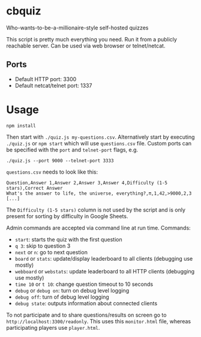 # cbquiz

Who-wants-to-be-a-millionaire-style self-hosted quizzes

This script is pretty much everything you need. Run it from a publicly reachable
server. Can be used via web browser or telnet/netcat.

## Ports

-   Default HTTP port: 3300
-   Default netcat/telnet port: 1337

# Usage

`npm install`

Then start with `./quiz.js my-questions.csv`.
Alternatively start by executing `./quiz.js` or `npm start` which will use `questions.csv` file.
Custom ports can be specified with the `port` and `telnet-port` flags, e.g.

```
./quiz.js --port 9000 --telnet-port 3333
```

`questions.csv` needs to look like this:

```
Question,Answer 1,Answer 2,Answer 3,Answer 4,Difficulty (1-5 stars),Correct Answer
What's the answer to life, the universe, everything?,π,1,42,>9000,2,3
[...]
```

The `Difficulty (1-5 stars)` column is not used by the script and is only
present for sorting by difficulty in Google Sheets.

Admin commands are accepted via command line at run time. Commands:

-   `start`: starts the quiz with the first question
-   `q 3`: skip to question 3
-   `next` or `n`: go to next question
-   `board` or `stats`: update/display leaderboard to all clients (debugging use mostly)
-   `webboard` or `webstats`: update leaderboard to all HTTP clients (debugging use mostly)
-   `time 10` or `t 10`: change question timeout to 10 seconds
-   `debug` or `debug on`: turn on debug level logging
-   `debug off`: turn of debug level logging
-   `debug state`: outputs information about connected clients

To not participate and to share questions/results on screen go to
`http://localhost:3300/readonly`. This uses this `monitor.html` file, whereas
participating players use `player.html`.
